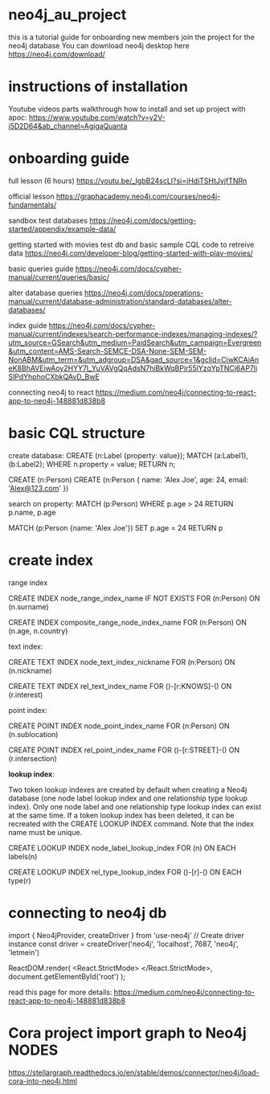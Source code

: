 # neo4j_au_project
this is a tutorial guide for onboarding new members join the project for the neo4j database
You can download neo4j desktop here https://neo4j.com/download/

# instructions of installation
Youtube videos parts walkthrough how to install and set up project with apoc: https://www.youtube.com/watch?v=y2V-i5D2D64&ab_channel=AgigaQuanta

# onboarding guide
full lesson (6 hours)
https://youtu.be/_IgbB24scLI?si=jHdiTSHtJvjfTNRn

official lesson
https://graphacademy.neo4j.com/courses/neo4j-fundamentals/

sandbox test databases
https://neo4j.com/docs/getting-started/appendix/example-data/

getting started with movies test db and basic sample CQL code to retreive data
https://neo4j.com/developer-blog/getting-started-with-play-movies/

basic queries guide
https://neo4j.com/docs/cypher-manual/current/queries/basic/

alter database queries
https://neo4j.com/docs/operations-manual/current/database-administration/standard-databases/alter-databases/

index guide
https://neo4j.com/docs/cypher-manual/current/indexes/search-performance-indexes/managing-indexes/?utm_source=GSearch&utm_medium=PaidSearch&utm_campaign=Evergreen&utm_content=AMS-Search-SEMCE-DSA-None-SEM-SEM-NonABM&utm_term=&utm_adgroup=DSA&gad_source=1&gclid=CjwKCAiAneK8BhAVEiwAoy2HYY7l_YuVAVgQqAdsN7hiBkWqBPir55lYzqYpTNCj6AP7liSlPdYhphoCXbkQAvD_BwE

connecting neo4j to react
https://medium.com/neo4j/connecting-to-react-app-to-neo4j-148881d838b8

# basic CQL structure
create database:
CREATE (n:Label {property: value});
MATCH (a:Label1), (b:Label2);
WHERE n.property = value;
RETURN n;

CREATE (n:Person)
CREATE (n:Person {
    name: 'Alex Joe',
    age: 24,
    email: 'Alex@123.com'
})

search on property:
MATCH (p:Person)
WHERE p.age > 24
RETURN p.name, p.age

MATCH (p:Person {name: 'Alex Joe'})
SET p.age = 24
RETURN p

# create index

range index

CREATE INDEX node_range_index_name IF NOT EXISTS FOR (n:Person) ON (n.surname)

CREATE INDEX composite_range_node_index_name FOR (n:Person) ON (n.age, n.country)

text index:

CREATE TEXT INDEX node_text_index_nickname FOR (n:Person) ON (n.nickname)

CREATE TEXT INDEX rel_text_index_name FOR ()-[r:KNOWS]-() ON (r.interest)

point index:

CREATE POINT INDEX node_point_index_name FOR (n:Person) ON (n.sublocation)

CREATE POINT INDEX rel_point_index_name FOR ()-[r:STREET]-() ON (r.intersection)

**lookup index**:

Two token lookup indexes are created by default when creating a Neo4j database (one node label lookup index and one relationship type lookup index). Only one node label and one relationship type lookup index can exist at the same time. If a token lookup index has been deleted, it can be recreated with the CREATE LOOKUP INDEX command. Note that the index name must be unique.

CREATE LOOKUP INDEX node_label_lookup_index FOR (n) ON EACH labels(n)

CREATE LOOKUP INDEX rel_type_lookup_index FOR ()-[r]-() ON EACH type(r)

# connecting to neo4j db
import { Neo4jProvider, createDriver } from 'use-neo4j'
// Create driver instance
const driver = createDriver('neo4j', 'localhost', 7687, 'neo4j', 'letmein')

ReactDOM.render(
  <React.StrictMode>
    <Neo4jProvider 
      scheme="neo4j+s"
      host="myauradb.neo4j.io"
      port="7687"
      username="username"
      password="defaultpassword" 
      database="someotherdb"
     >
      <App />
    </Neo4jProvider>
  </React.StrictMode>,
  document.getElementById('root')
);

read this page for more details:
https://medium.com/neo4j/connecting-to-react-app-to-neo4j-148881d838b8

# Cora project import graph to Neo4j NODES
https://stellargraph.readthedocs.io/en/stable/demos/connector/neo4j/load-cora-into-neo4j.html
